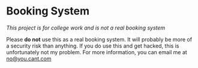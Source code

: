 # Booking System

*This project is for college work and is not a real booking system*

Please **do not** use this as a real booking system. It will probably be more of a security risk than anything. If you do use this and get hacked, this is unfortunately not my problem. For more information, you can email me at no@you.cant.com
